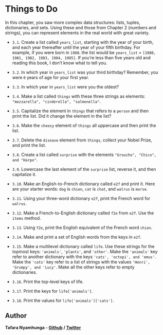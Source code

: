 # Things to Do

In this chapter, you saw more complex data structures: lists, tuples, dictionaries, and sets. Using these and those from Chapter 2 (numbers and strings), you can represent elements in the real world with great variety.

- `3.1`. Create a list called `years_list`, starting with the year of your birth, and each year thereafter until the year of your fifth birthday. For example, if you were born in `1980`. the list would be `years_list` = `[1980, 1981, 1982, 1983, 1984, 1985]`. If you’re less than five years old and reading this book, I don’t know what to tell you.

- `3.2`. In which year in `years_list` was your third birthday? Remember, you were `0` years of age for your first year.

- `3.3`. In which year in `years_list` were you the oldest?

- `3.4`. Make a list called `things` with these three strings as elements: `"mozzarella", "cinderella", "salmonella"`.

- `3.5`. Capitalize the element in `things` that refers to a `person` and then print the list. Did it change the element in the list?

- `3.6`. Make the `cheesy` element of `things` all uppercase and then print the list.

- `3.7`. Delete the `disease` element from `things`, collect your Nobel Prize, and print the list.

- `3.8`. Create a list called `surprise` with the elements `"Groucho", "Chico", and "Harpo"`.

- `3.9`. Lowercase the last element of the `surprise` list, reverse it, and then capitalize it.

- `3.10`. Make an English-to-French dictionary called `e2f` and print it. Here are your starter words: `dog` is `chien`, `cat` is `chat`, and `walrus` is `morse`.

- `3.11`. Using your three-word dictionary `e2f`, print the French word for `walrus`.

- `3.12`. Make a French-to-English dictionary called `f2e` from `e2f`. Use the `items` method.

- `3.13`. Using `f2e`, print the English equivalent of the French word `chien`.

- `3.14`. Make and print a set of English words from the keys in `e2f`.

- `3.15`. Make a multilevel dictionary called `life`. Use these strings for the topmost keys: `'animals'`, `'plants'`, and `'other'`. Make the `'animals'` key refer to another dictionary with the keys `'cats', 'octopi', and 'emus'`. Make the `'cats'` key refer to a list of strings with the values `'Henri', 'Grumpy', and 'Lucy'`. Make all the other keys refer to empty dictionaries.

- `3.16`. Print the top-level keys of life.

- `3.17`. Print the keys for `life['animals']`.

- `3.18`. Print the values for `life['animals']['cats']`.

## Author

**Tafara Nyamhunga  - [Github](https://github.com/tafara-n) / [Twitter](https://twitter.com/tafaranyamhunga)**
